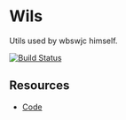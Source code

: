 # Wils

Utils used by wbswjc himself.

[![Build Status](https://travis-ci.org/wbswjc/wils.png)](https://travis-ci.org/wbswjc/wils)

## Resources

- [Code](http://github.com/wbswjc/wils)